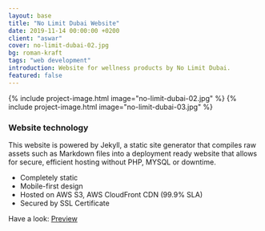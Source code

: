 ```yaml
---
layout: base
title: "No Limit Dubai Website"
date: 2019-11-14 00:00:00 +0200
client: "aswar"
cover: no-limit-dubai-02.jpg
bg: roman-kraft
tags: "web development"
introduction: Website for wellness products by No Limit Dubai.
featured: false
---
```


{% include project-image.html image="no-limit-dubai-02.jpg" %}
{% include project-image.html image="no-limit-dubai-03.jpg" %}

### Website technology

This website is powered by Jekyll, a static site generator that compiles raw assets such as Markdown files into a deployment ready website that allows for secure, efficient hosting without PHP, MYSQL or downtime.

- Completely static
- Mobile-first design
- Hosted on AWS S3, AWS CloudFront CDN (99.9% SLA)
- Secured by SSL Certificate

Have a look: [Preview](https://d2020ke6kgm7zr.cloudfront.net)
